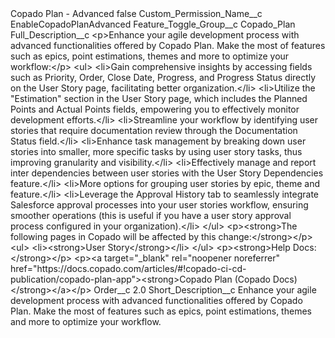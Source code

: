 <?xml version="1.0" encoding="UTF-8"?>
<CustomMetadata xmlns="http://soap.sforce.com/2006/04/metadata" xmlns:xsi="http://www.w3.org/2001/XMLSchema-instance" xmlns:xsd="http://www.w3.org/2001/XMLSchema">
    <label>Copado Plan - Advanced</label>
    <protected>false</protected>
    <values>
        <field>Custom_Permission_Name__c</field>
        <value xsi:type="xsd:string">EnableCopadoPlanAdvanced</value>
    </values>
    <values>
        <field>Feature_Toggle_Group__c</field>
        <value xsi:type="xsd:string">Copado_Plan</value>
    </values>
    <values>
        <field>Full_Description__c</field>
        <value xsi:type="xsd:string">&lt;p&gt;Enhance your agile development process with advanced functionalities offered by Copado Plan. Make the most of features such as epics, point estimations, themes and more to optimize your workflow:&lt;/p&gt;
&lt;ul&gt;
&lt;li&gt;Gain comprehensive insights by accessing fields such as Priority, Order, Close Date, Progress, and Progress Status directly on the User Story page, facilitating better organization.&lt;/li&gt;
&lt;li&gt;Utilize the &quot;Estimation&quot; section in the User Story page, which includes the Planned Points and Actual Points fields, empowering you to effectively monitor development efforts.&lt;/li&gt;
&lt;li&gt;Streamline your workflow by identifying user stories that require documentation review through the Documentation Status field.&lt;/li&gt;
&lt;li&gt;Enhance task management by breaking down user stories into smaller, more specific tasks by using user story tasks, thus improving granularity and visibility.&lt;/li&gt;
&lt;li&gt;Effectively manage and report inter dependencies between user stories with the User Story Dependencies feature.&lt;/li&gt;
&lt;li&gt;More options for grouping user stories by epic, theme and feature.&lt;/li&gt;
&lt;li&gt;Leverage the Approval History tab to seamlessly integrate Salesforce approval processes into your user stories workflow, ensuring smoother operations (this is useful if you have a user story approval process configured in your organization).&lt;/li&gt;
&lt;/ul&gt;
&lt;p&gt;&lt;strong&gt;The following pages in Copado will be affected by this change:&lt;/strong&gt;&lt;/p&gt;
&lt;ul&gt;
&lt;li&gt;&lt;strong&gt;User Story&lt;/strong&gt;&lt;/li&gt;
&lt;/ul&gt;
&lt;p&gt;&lt;strong&gt;Help Docs:&lt;/strong&gt;&lt;/p&gt;
&lt;p&gt;&lt;a target=&quot;_blank&quot; rel=&quot;noopener noreferrer&quot; href=&quot;https://docs.copado.com/articles/#!copado-ci-cd-publication/copado-plan-app&quot;&gt;&lt;strong&gt;Copado Plan (Copado Docs)&lt;/strong&gt;&lt;/a&gt;&lt;/p&gt;</value>
    </values>
    <values>
        <field>Order__c</field>
        <value xsi:type="xsd:double">2.0</value>
    </values>
    <values>
        <field>Short_Description__c</field>
        <value xsi:type="xsd:string">Enhance your agile development process with advanced functionalities offered by Copado Plan. Make the most of features such as epics, point estimations, themes and more to optimize your workflow.</value>
    </values>
</CustomMetadata>
